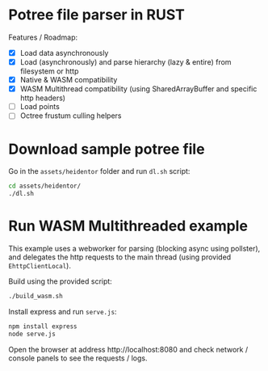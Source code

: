 # Potree file parser in RUST

Features / Roadmap:

- [x] Load data asynchronously
- [x] Load (asynchronously) and parse hierarchy (lazy & entire) from filesystem or http
- [x] Native & WASM compatibility
- [x] WASM Multithread compatibility (using SharedArrayBuffer and specific http headers)
- [ ] Load points 
- [ ] Octree frustum culling helpers

# Download sample potree file

Go in the `assets/heidentor` folder and run `dl.sh` script:

```bash
cd assets/heidentor/
./dl.sh
```

# Run WASM Multithreaded example

This example uses a webworker for parsing (blocking async using pollster), and delegates the http requests to the main thread (using provided `EhttpClientLocal`).

Build using the provided script:

```bash
./build_wasm.sh
```

Install express and run `serve.js`:

```bash
npm install express
node serve.js
```

Open the browser at address http://localhost:8080 and check network / console panels to see the requests / logs.
